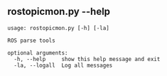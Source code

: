 ## rostopicmon.py --help
```
usage: rostopicmon.py [-h] [-la]

ROS parse tools

optional arguments:
  -h, --help     show this help message and exit
  -la, --logall  Log all messages
```
